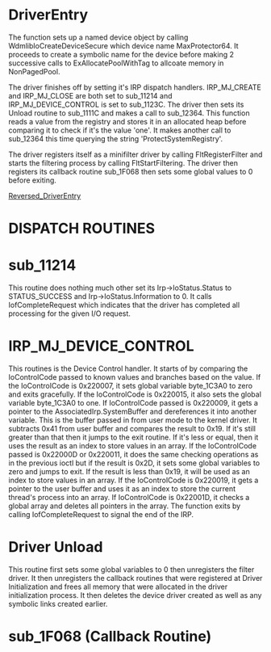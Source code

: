 # DriverEntry
The function sets up a named device object by calling WdmlibIoCreateDeviceSecure which device name MaxProtector64. It proceeds to create a symbolic name for the device before making 2 successive calls to ExAllocatePoolWithTag to allcoate memory in NonPagedPool.

The driver finishes off by setting it's IRP dispatch handlers. IRP_MJ_CREATE and IRP_MJ_CLOSE are both set to sub_11214 and IRP_MJ_DEVICE_CONTROL is set to sub_1123C. The driver then sets its Unload routine to sub_1111C and makes a call to sub_12364. This function reads a value from the registry and stores it in an allocated heap before comparing it to check if it's the value 'one'. It makes another call to sub_12364 this time querying the string 'ProtectSystemRegistry'. 

The driver registers itself as a minifilter driver by calling FltRegisterFilter and starts the filtering process  by calling FltStartFiltering. The driver then registers its callback routine sub_1F068 then sets some global values to 0 before exiting.

[Reversed_DriverEntry](DriverEntry_Reversed.c)

# DISPATCH ROUTINES
# sub_11214
This routine does nothing much other set its Irp->IoStatus.Status to STATUS_SUCCESS and Irp->IoStatus.Information to 0. It calls IofCompleteRequest which indicates that the driver has completed all processing for the given I/O request.

# IRP_MJ_DEVICE_CONTROL
This routines is the Device Control handler. It starts of by comparing the IoControlCode passed to known values and branches based on the value. If the IoControlCode is 0x220007, it sets global variable byte_1C3A0 to zero and exits gracefully. If the IoControlCode is 0x220015, it also sets the global variable byte_1C3A0 to one. If IoControlCode passed is 0x220009, it gets a pointer to the AssociatedIrp.SystemBuffer and dereferences it into another variable. This is the buffer passed in from user mode to the kernel driver. It subtracts 0x41 from user buffer and compares the result to 0x19. If it's still greater than that then it jumps to the exit routine. If it's less or equal, then it uses the result as an index to store values in an array. If the IoControlCode passed is 0x22000D or 0x220011, it does the same checking operations as in the previous ioctl but if the result is 0x2D, it sets some global variables to zero and jumps to exit. If the result is less than 0x19, it will be used as an index to store values in an array. If the IoControlCode is 0x220019, it gets a pointer to the user buffer and uses it as an index to store the current thread's process into an array. If IoControlCode is 0x22001D, it checks a global array and deletes all pointers in the array. The function exits by calling IofCompleteRequest to signal the end of the IRP.

# Driver Unload
This routine first sets some global variables to 0 then unregisters the filter driver. It then unregisters the callback routines that were registered at Driver Initialization and frees all memory that were allocated in the driver initialization process. It then deletes the device driver created as well as any symbolic links created earlier.

# sub_1F068 (Callback Routine)
